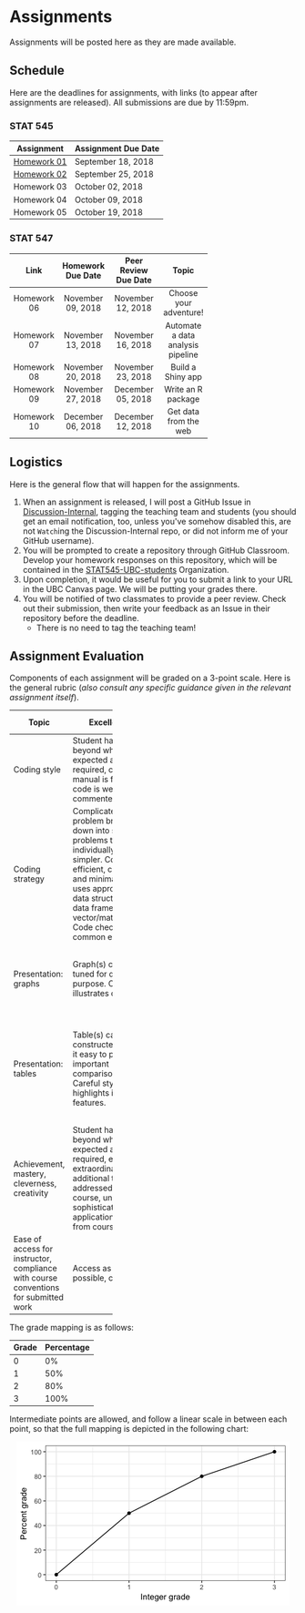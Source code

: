 Assignments
===========

Assignments will be posted here as they are made available.

Schedule
--------

Here are the deadlines for assignments, with links (to appear after assignments are released). All submissions are due by 11:59pm.

### STAT 545

| Assignment                    | Assignment Due Date |
|-------------------------------|---------------------|
| [Homework 01](hw01/hw01.html) | September 18, 2018  |
| [Homework 02](hw02/hw02.html) | September 25, 2018  |
| Homework 03                   | October 02, 2018    |
| Homework 04                   | October 09, 2018    |
| Homework 05                   | October 19, 2018    |

### STAT 547

<table style="width:69%;">
<colgroup>
<col width="6%" />
<col width="25%" />
<col width="27%" />
<col width="9%" />
</colgroup>
<thead>
<tr class="header">
<th align="center">Link</th>
<th align="center">Homework Due Date</th>
<th align="center">Peer Review Due Date</th>
<th align="center">Topic</th>
</tr>
</thead>
<tbody>
<tr class="odd">
<td align="center">Homework 06</td>
<td align="center">November 09, 2018</td>
<td align="center">November 12, 2018</td>
<td align="center">Choose your adventure!</td>
</tr>
<tr class="even">
<td align="center">Homework 07</td>
<td align="center">November 13, 2018</td>
<td align="center">November 16, 2018</td>
<td align="center">Automate a data analysis pipeline</td>
</tr>
<tr class="odd">
<td align="center">Homework 08</td>
<td align="center">November 20, 2018</td>
<td align="center">November 23, 2018</td>
<td align="center">Build a Shiny app</td>
</tr>
<tr class="even">
<td align="center">Homework 09</td>
<td align="center">November 27, 2018</td>
<td align="center">December 05, 2018</td>
<td align="center">Write an R package</td>
</tr>
<tr class="odd">
<td align="center">Homework 10</td>
<td align="center">December 06, 2018</td>
<td align="center">December 12, 2018</td>
<td align="center">Get data from the web</td>
</tr>
</tbody>
</table>

Logistics
---------

Here is the general flow that will happen for the assignments.

1.  When an assignment is released, I will post a GitHub Issue in [Discussion-Internal](https://github.com/STAT545-UBC/Discussion-Internal), tagging the teaching team and students (you should get an email notification, too, unless you've somehow disabled this, are not `Watch`ing the Discussion-Internal repo, or did not inform me of your GitHub username).
2.  You will be prompted to create a repository through GitHub Classroom. Develop your homework responses on this repository, which will be contained in the [STAT545-UBC-students](https://github.com/STAT545-UBC-students) Organization.
3.  Upon completion, it would be useful for you to submit a link to your URL in the UBC Canvas page. We will be putting your grades there.
4.  You will be notified of two classmates to provide a peer review. Check out their submission, then write your feedback as an Issue in their repository before the deadline.
    -   There is no need to tag the teaching team!

## Assignment Evaluation

Components of each assignment will be graded on a 3-point scale. Here is the general rubric (*also consult any specific guidance given in the relevant assignment itself*).

<table style="width:36%;">
<colgroup>
<col width="6%" />
<col width="9%" />
<col width="11%" />
<col width="8%" />
</colgroup>
<thead>
<tr class="header">
<th>Topic</th>
<th>Excellent: 3</th>
<th>Satisfactory: 2</th>
<th>Needs work: 1</th>
</tr>
</thead>
<tbody>
<tr class="odd">
<td>Coding style</td>
<td>Student has gone beyond what was expected and required, coding manual is followed, code is well commented</td>
<td>Coding style lacks refinement and has some errors, but code is readable and has some comments</td>
<td>Many errors in coding style, little attention paid to making the code human readable</td>
</tr>
<tr class="even">
<td>Coding strategy</td>
<td>Complicated problem broken down into sub-problems that are individually much simpler. Code is efficient, correct, and minimal. Code uses appropriate data structure (list, data frame, vector/matrix/array). Code checks for common errors</td>
<td>Code is correct, but could be edited down to leaner code. Some &quot;hacking&quot; instead of using suitable data structure. Some checks for errors.</td>
<td>Code tackles complicated problem in one big chunk. Code is repetitive and could easily be functionalized. No anticipation of errors.</td>
</tr>
<tr class="odd">
<td>Presentation: graphs</td>
<td>Graph(s) carefully tuned for desired purpose. One graph illustrates one point</td>
<td>Graph(s) well chosen, but with a few minor problems: inappropriate aspect ratios, poor labels.</td>
<td>Graph(s) poorly chosen to support questions.</td>
</tr>
<tr class="even">
<td>Presentation: tables</td>
<td>Table(s) carefully constructed to make it easy to perform important comparisons. Careful styling highlights important features.</td>
<td>Table(s) generally appropriate but possibly some minor formatting deficiencies.</td>
<td>Table(s) with too many, or inconsistent, decimal places. Table(s) not appropriate for questions and findings. Major display problems.</td>
</tr>
<tr class="odd">
<td>Achievement, mastery, cleverness, creativity</td>
<td>Student has gone beyond what was expected and required, e.g., extraordinary effort, additional tools not addressed by this course, unusually sophisticated application of tools from course.</td>
<td>Tools and techniques from the course are applied very competently and, perhaps,somewhat creatively. Chosen task was acceptable, but fairly conservative in ambition.</td>
<td>Student does not display the expected level of mastery of the tools and techniques in this course. Chosen task was too limited in scope.</td>
</tr>
<tr class="even">
<td>Ease of access for instructor, compliance with course conventions for submitted work</td>
<td>Access as easy as possible, code runs!</td>
<td>Satisfactory</td>
<td>Not an earnest effort to reduce friction and comply with conventions and/or code does not run</td>
</tr>
</tbody>
</table>

The grade mapping is as follows:

| Grade | Percentage |
|-------|------------|
| 0     | 0%         |
| 1     | 50%        |
| 2     | 80%        |
| 3     | 100%       |

Intermediate points are allowed, and follow a linear scale in between each point, so that the full mapping is depicted in the following chart:

<img src="README_files/figure-markdown_github/unnamed-chunk-1-1.png" style="display: block; margin: auto;" />


